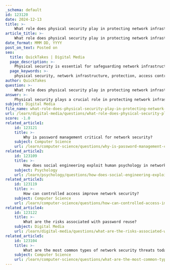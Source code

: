 ```yaml
---
_schema: default
id: 123120
date: 2024-12-13
title: >-
    What role does physical security play in protecting network infrastructure?
article_title: >-
    What role does physical security play in protecting network infrastructure?
date_format: MMM DD, YYYY
post_on_text: Posted on
seo:
  title: QuickTakes | Digital Media
  page_description: >-
    Physical security is essential for safeguarding network infrastructure by protecting hardware, mitigating threats, integrating with cybersecurity, and enhancing security measures through best practices and team collaboration.
  page_keywords: >-
    physical security, network infrastructure, protection, access controls, surveillance systems, environmental protections, physical threats, natural disasters, cybersecurity integration, high-value data security, security best practices, security audits, employee training, collaboration
author: QuickTakes
question: >-
    What role does physical security play in protecting network infrastructure?
answer: >-
    Physical security plays a crucial role in protecting network infrastructure as part of an organization's overall security strategy. Here are several key aspects of how physical security impacts network security:\n\n1. **Protection of Physical Assets**: Physical security measures are essential for safeguarding critical hardware, such as servers, routers, and switches, from unauthorized access, theft, or damage. This includes implementing access controls, surveillance systems, and environmental protections to ensure that only authorized personnel can access sensitive areas.\n\n2. **Mitigation of Physical Threats**: Physical security addresses various threats that can compromise network infrastructure, including natural disasters (e.g., floods, fires) and human threats (e.g., vandalism, theft). By securing the physical environment, organizations can reduce the risk of these threats affecting their network operations.\n\n3. **Integration with Cybersecurity**: The convergence of physical and logical security is increasingly important. For instance, if an employee swipes their access badge to enter a facility, this can be correlated with their digital login attempts. Such integration helps in detecting potentially malicious activities and enhances overall security posture.\n\n4. **Enhanced Security Measures for High-Value Data**: Organizations that handle particularly sensitive or high-value data must enhance their physical security measures accordingly. This may involve more stringent access controls, additional surveillance, and monitoring systems to protect against both internal and external threats.\n\n5. **Best Practices for Physical Security**: Implementing best practices, such as regular security audits, employee training on security protocols, and the use of advanced technologies (like AI and IoT), can significantly strengthen physical security. These practices ensure that physical security is not only reactive but also proactive in preventing breaches.\n\n6. **Collaboration Between Security Teams**: As physical and cybersecurity become more intertwined, it is essential for security teams to collaborate effectively. This collaboration ensures that both physical and digital assets are secured comprehensively, addressing vulnerabilities that may arise from either domain.\n\nIn summary, physical security is a fundamental component of network security, as it protects the physical infrastructure that supports digital operations. By implementing robust physical security measures, organizations can significantly enhance their overall security posture and reduce the risk of breaches that could compromise sensitive data and network functionality.
subject: Digital Media
file_name: what-role-does-physical-security-play-in-protecting-network-infrastructure.md
url: /learn/digital-media/questions/what-role-does-physical-security-play-in-protecting-network-infrastructure
score: -1.0
related_article1:
    id: 123121
    title: >-
        Why is password management critical for network security?
    subject: Computer Science
    url: /learn/computer-science/questions/why-is-password-management-critical-for-network-security
related_article2:
    id: 123109
    title: >-
        How does social engineering exploit human psychology in network security breaches?
    subject: Psychology
    url: /learn/psychology/questions/how-does-social-engineering-exploit-human-psychology-in-network-security-breaches
related_article3:
    id: 123119
    title: >-
        How can controlled access improve network security?
    subject: Computer Science
    url: /learn/computer-science/questions/how-can-controlled-access-improve-network-security
related_article4:
    id: 123122
    title: >-
        What are the risks associated with password reuse?
    subject: Digital Media
    url: /learn/digital-media/questions/what-are-the-risks-associated-with-password-reuse
related_article5:
    id: 123104
    title: >-
        What are the most common types of network security threats today?
    subject: Computer Science
    url: /learn/computer-science/questions/what-are-the-most-common-types-of-network-security-threats-today
---
```


&nbsp;